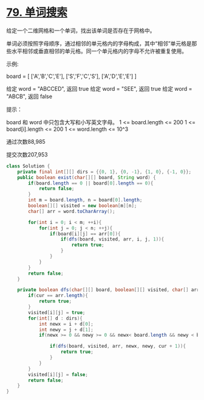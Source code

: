# [79. 单词搜索](https://leetcode-cn.com/problems/word-search/)
给定一个二维网格和一个单词，找出该单词是否存在于网格中。

单词必须按照字母顺序，通过相邻的单元格内的字母构成，其中“相邻”单元格是那些水平相邻或垂直相邻的单元格。同一个单元格内的字母不允许被重复使用。

 

示例:

board =
[
  ['A','B','C','E'],
  ['S','F','C','S'],
  ['A','D','E','E']
]

给定 word = "ABCCED", 返回 true
给定 word = "SEE", 返回 true
给定 word = "ABCB", 返回 false
 

提示：

board 和 word 中只包含大写和小写英文字母。
1 <= board.length <= 200
1 <= board[i].length <= 200
1 <= word.length <= 10^3

通过次数88,985

提交次数207,953


```java
class Solution {
    private final int[][] dirs = {{0, 1}, {0, -1}, {1, 0}, {-1, 0}};
    public boolean exist(char[][] board, String word) {
        if(board.length == 0 || board[0].length == 0){
            return false;
        }
        int m = board.length, n = board[0].length;
        boolean[][] visited = new boolean[m][n];
        char[] arr = word.toCharArray();

        for(int i = 0; i < m; ++i){
            for(int j = 0; j < n; ++j){
                if(board[i][j] == arr[0]){
                    if(dfs(board, visited, arr, i, j, 1)){
                        return true;
                    }
                }
            }
        }
        return false;
    }

    private boolean dfs(char[][] board, boolean[][] visited, char[] arr, int i, int j, int cur){
        if(cur == arr.length){
            return true;
        }
        visited[i][j] = true;
        for(int[] d : dirs){
            int newx = i + d[0];
            int newy = j + d[1];
            if(newx >= 0 && newy >= 0 && newx< board.length && newy < board[0].length && board[newx][newy] == arr[cur]&& !visited[newx][newy]){

                if(dfs(board, visited, arr, newx, newy, cur + 1)){
                    return true;
                }
            }
        }
        visited[i][j] = false;
        return false;
    }
}
```